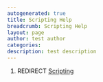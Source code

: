 ```yaml
---
autogenerated: true
title: Scripting Help
breadcrumb: Scripting Help
layout: page
author: test author
categories: 
description: test description
---
```


1.  REDIRECT [Scripting](Scripting "wikilink")
